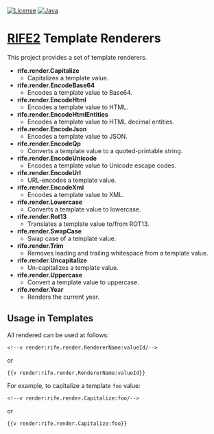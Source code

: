 [![License](https://img.shields.io/badge/license-Apache%20License%202.0-blue.svg)](https://opensource.org/licenses/Apache-2.0)
[![Java](https://img.shields.io/badge/java-17%2B-blue)](https://www.oracle.com/java/technologies/javase/jdk17-archive-downloads.html)

# [RIFE2](https://rife2.com/) Template Renderers

This project provides a set of template renderers.

- **rife.render.Capitalize**
  - Capitalizes a template value.
- **rife.render.EncodeBase64**
  - Encodes a template value to Base64.
- **rife.render.EncodeHtml**
  - Encodes a template value to HTML.
- **rife.render.EncodeHtmlEntities**
  - Encodes a template value to HTML decimal entities.
- **rife.render.EncodeJson**
  - Encodes a template value to JSON.
- **rife.render.EncodeQp**
  - Converts a template value to a quoted-printable string.
- **rife.render.EncodeUnicode**
  - Encodes a template value to Unicode escape codes.
- **rife.render.EncodeUrl**
  - URL-encodes a template value.
- **rife.render.EncodeXml**
  - Encodes a template value to XML.
- **rife.render.Lowercase**
  - Converts a template value to lowercase.
- **rife.render.Rot13**
  - Translates a template value to/from ROT13.
- **rife.render.SwapCase**
  - Swap case of a template value.
- **rife.render.Trim**
  - Removes leading and trailing whitespace from a template value.
- **rife.render.Uncapitalize**
  - Un-capitalizes a template value.
- **rife.render.Uppercase**
  - Convert a template value to uppercase.
- **rife.render.Year**
  - Renders the current year.

## Usage in Templates

All rendered can be used at follows:

```
<!--v render:rife.render.RendererName:valueId/-->
```

or

```
{{v render:rife.render.RendererName:valueId}}
```

For example, to capitalize a template `foo` value:

```
<!--v render:rife.render.Capitalize:foo/-->
```

or

```
{{v render:rife.render.Capitalize:foo}}
```
